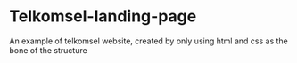 # Telkomsel-landing-page
 An example of telkomsel website, created by only using html and css as the bone of the structure
